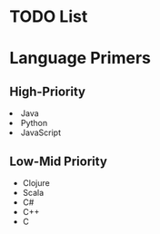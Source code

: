 TODO List
===

# Language Primers #
## High-Priority ##
<li>Java</li>
<li>Python</li>
<li>JavaScript</li>
</ul>


## Low-Mid Priority ##
<ul>
<li>Clojure</li>
<li>Scala</li>
<li>C#</li>
<li>C++</li>
<li>C</li>
</ul>

